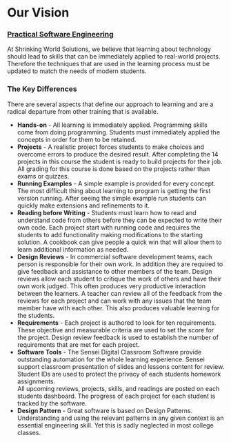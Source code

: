 # Our Vision

### [Practical Software Engineering](Index)

At Shrinking World Solutions, we believe that learning about technology should lead to 
skills that can be immediately applied
to real-world projects.  Therefore the techniques that are used in the learning process must be 
updated to match the needs of modern students.


### The Key Differences

There are several aspects that define our approach to learning and are a radical departure from
other training that is available.

* **Hands-on** - All learning is immediately applied.  Programming skills come from doing 
programming.  Students must
immediately applied the concepts in order for them to be retained.
* **Projects** - A realistic project forces students to make choices and overcome errors to produce
the desired result.  After completing the 14 projects in this course the student is ready to
build projects for their job.  All grading for this course is done based on the projects rather than
exams or quizzes.
* **Running Examples** - A simple example is provided for every concept. The most difficult thing
about learning to program is getting the first version running.  After seeing the simple example 
run students can quickly make extensions and refinements to it.
* **Reading before Writing** - Students must learn how to read and understand code from others 
before they can be expected to write their own code.  Each project start with running code and
requires the students to add functionality making modifications to the starting solution. A
cookbook can give people a quick win that will allow them to learn additional information as 
needed.
* **Design Reviews** - In commercial software development teams, each person is responsible for
their own work.  In addition they are required to give feedback and assistance to other members
of the team.  Design reviews allow each student to critique the work of others and have their own
work judged. This often produces very productive interaction between the learners.  A teacher can
review all of the feedback from the reviews for each project and can work with any issues that
the team member have with each other.  This also produces valuable learning for the students.
* **Requirements** - Each project is authored to look for ten requirements.  These objective and
measurable criteria are used to set the score for the project.  Design review feedback is used
to establish the number of requirements that are met for each project.
* **Software Tools** - The Sensei Digital Classroom Software provide outstanding automation for
the whole learning experience.  Sensei support classroom presentation of slides and lessons content
for review. Student IDs are used to protect the privacy of each students homework assignments.  
All upcoming reviews, projects, skills, and readings are posted on each students dashboard.
The progress of each project for each student is tracked by the software.
* **Design Pattern** - Great software is based on Design Patterns.  Understanding and using the
relevant patterns in any given context is an essential engineering skill. Yet this is sadly 
neglected in most college classes.

